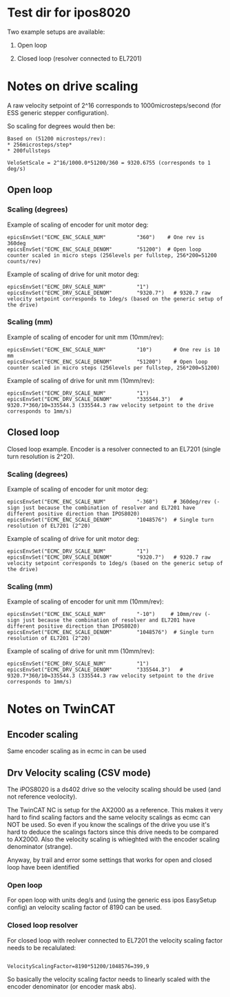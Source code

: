 # Test dir for ipos8020
Two example setups are available:

1. Open loop

2. Closed loop (resolver connected to EL7201)


# Notes on drive scaling

A raw velocity setpoint of 2^16 corresponds to 1000microsteps/second (for ESS generic stepper configuration).

So scaling for degrees would then be:
```
Based on (51200 microsteps/rev):
* 256microsteps/step*
* 200fullsteps

VeloSetScale = 2^16/1000.0*51200/360 = 9320.6755 (corresponds to 1 deg/s)

```

## Open loop

### Scaling (degrees)

Example of scaling of encoder for unit motor deg:

```
epicsEnvSet("ECMC_ENC_SCALE_NUM"          "360")    # One rev is 360deg
epicsEnvSet("ECMC_ENC_SCALE_DENOM"        "51200")  # Open loop counter scaled in micro steps (256levels per fullstep, 256*200=51200 counts/rev)  
```

Example of scaling of drive for unit motor deg:

```
epicsEnvSet("ECMC_DRV_SCALE_NUM"          "1")
epicsEnvSet("ECMC_DRV_SCALE_DENOM"        "9320.7")   # 9320.7 raw velocity setpoint corresponds to 1deg/s (based on the generic setup of the drive)
```

### Scaling (mm)

Example of scaling of encoder for unit mm (10mm/rev):

```
epicsEnvSet("ECMC_ENC_SCALE_NUM"          "10")       # One rev is 10 mm
epicsEnvSet("ECMC_ENC_SCALE_DENOM"        "51200")    # Open loop counter scaled in micro steps (256levels per fullstep, 256*200=51200)
```

Example of scaling of drive for unit mm (10mm/rev):

```
epicsEnvSet("ECMC_DRV_SCALE_NUM"          "1")
epicsEnvSet("ECMC_DRV_SCALE_DENOM"        "335544.3")   # 9320.7*360/10=335544.3 (335544.3 raw velocity setpoint to the drive corresponds to 1mm/s)  
```

## Closed loop

Closed loop example. Encoder is a resolver connected to an EL7201 (single turn resolution is 2^20).

### Scaling (degrees)

Example of scaling of encoder for unit motor deg:

```
epicsEnvSet("ECMC_ENC_SCALE_NUM"          "-360")     # 360deg/rev (- sign just because the combination of resolver and EL7201 have different positive direction than IPOS8020)
epicsEnvSet("ECMC_ENC_SCALE_DENOM"        "1048576")  # Single turn resolution of EL7201 (2^20) 
```

Example of scaling of drive for unit motor deg:

```
epicsEnvSet("ECMC_DRV_SCALE_NUM"          "1")
epicsEnvSet("ECMC_DRV_SCALE_DENOM"        "9320.7")   # 9320.7 raw velocity setpoint corresponds to 1deg/s (based on the generic setup of the drive)
```

### Scaling (mm)

Example of scaling of encoder for unit mm (10mm/rev):

```
epicsEnvSet("ECMC_ENC_SCALE_NUM"          "-10")     # 10mm/rev (- sign just because the combination of resolver and EL7201 have different positive direction than IPOS8020)
epicsEnvSet("ECMC_ENC_SCALE_DENOM"        "1048576")  # Single turn resolution of EL7201 (2^20) 
```

Example of scaling of drive for unit mm (10mm/rev):

```
epicsEnvSet("ECMC_DRV_SCALE_NUM"          "1")
epicsEnvSet("ECMC_DRV_SCALE_DENOM"        "335544.3")   # 9320.7*360/10=335544.3 (335544.3 raw velocity setpoint to the drive corresponds to 1mm/s)  

```

# Notes on TwinCAT

## Encoder scaling
Same encoder scaling as in ecmc in can be used

## Drv Velocity scaling (CSV mode)

The iPOS8020 is a ds402 drive so the velocity scaling should be used (and not reference veolocity).

The TwinCAT NC is setup for the AX2000 as a reference. This makes it very hard to find scaling factors and the same velocity scalings as ecmc can NOT be used. So even if you know the scalings of the drive you use it's hard to deduce the scalings factors since this drive needs to be compared to AX2000. Also the velocity scaling is whieghted with the encoder scaling denominator (strange).  

Anyway, by trail and error some settings that works for open and closed loop have been identified

### Open loop
For open loop with units deg/s and (using the generic ess ipos EasySetup config) an velocity scaling factor of 8190 can be used.

### Closed loop resolver
For closed loop with reolver connected to EL7201 the velocity scaling factor needs to be recalulated:
```

VelocityScalingFactor=8190*51200/1048576=399,9

```
So basically the velocity scaling factor needs to linearly scaled with the encoder denominator (or encoder mask abs).







